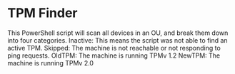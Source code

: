 # TPM Finder

This PowerShell script will scan all devices in an OU, and break them down into four categories.
Inactive: This means the script was not able to find an active TPM.
Skipped: The machine is not reachable or not responding to ping requests.
OldTPM: The machine is running TPMv 1.2
NewTPM: The machine is running TPMv 2.0